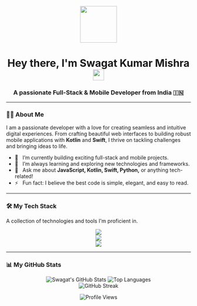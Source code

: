 <div id="header" align="center">
  <img src="https://media.giphy.com/media/hvRJCLFzcasrR4ia7z/giphy.gif" width="100"/>
  <h1>
    Hey there, I'm Swagat Kumar Mishra
    <img src="https://emojis.slackmojis.com/emojis/images/1531849430/4246/blob-sunglasses.gif?1531849430" width="30"/>
  </h1>
  <h3>A passionate Full-Stack & Mobile Developer from India 🇮🇳</h3>
</div>

---

### 👨‍💻 About Me

I am a passionate developer with a love for creating seamless and intuitive digital experiences. From crafting beautiful web interfaces to building robust mobile applications with **Kotlin** and **Swift**, I thrive on tackling challenges and bringing ideas to life.

- 🔭   I’m currently building exciting full-stack and mobile projects.
- 🌱   I’m always learning and exploring new technologies and frameworks.
- 💬   Ask me about **JavaScript, Kotlin, Swift, Python,** or anything tech-related!
- ⚡   Fun fact: I believe the best code is simple, elegant, and easy to read.

---

### 🛠️ My Tech Stack

A collection of technologies and tools I'm proficient in.

<p align="center">
  <a href="https://skillicons.dev">
    <img src="https://skillicons.dev/icons?i=js,html,css,react,nextjs,nodejs,express" />
    <br>
    <img src="https://skillicons.dev/icons?i=kotlin,swift,androidstudio,xcode,python,mongodb,mysql" />
    <br>
    <img src="https://skillicons.dev/icons?i=git,github,docker,figma,vscode,postman" />
  </a>
</p>

---

### 📊 My GitHub Stats

<p align="center">
  <!-- GitHub Stats -->
  <img src="https://github-readme-stats.vercel.app/api?username=Swagat-Kumar-Mishra&show_icons=true&theme=tokyonight&hide_border=true&count_private=true&include_all_commits=true" alt="Swagat's GitHub Stats" />
  
  <!-- Top Languages -->
  <img src="https://github-readme-stats.vercel.app/api/top-langs/?username=Swagat-Kumar-Mishra&layout=compact&theme=tokyonight&hide_border=true&langs_count=8" alt="Top Languages" />
  
  <!-- GitHub Streak -->
  <br>
  <img src="https://github-readme-streak-stats.vercel.app/?user=Swagat-Kumar-Mishra&theme=tokyonight&hide_border=true" alt="GitHub Streak" />
</p>

<p align="center">
  <img src="https://komarev.com/ghpvc/?username=Swagat-Kumar-Mishra&label=Profile%20Views&color=blueviolet&style=flat" alt="Profile Views"/>
</p>

